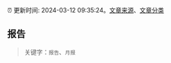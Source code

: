 :alarm_clock: 更新时间: 2024-03-12 09:35:24。[文章来源](/README.md)、[文章分类](/TAGS.md)

## 报告


> 关键字：`报告`、`月报`



